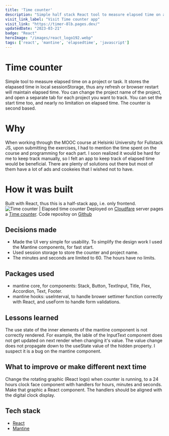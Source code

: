 ```yaml
---
title: 'Time counter'
description: "Simple half stack React tool to measure elapsed time on a project."
visit_link_label: "Visit Time counter app"
visit_link: "https://timer-8lb.pages.dev/"
updatedDate: "2023-03-21"
badge: "React"
heroImage: "/images/react_logo192.webp"
tags: ['react', 'mantine', 'elapsedtime', 'javascript']
---
```


# Time counter
Simple tool to measure elapsed time on a project or task. It stores the elapased time in local sessionStorage, thus any refresh or browser restart will maintain elapsed time. You can change the project name of the project, and open a separate tab for each project you want to track. You can set the start time too, and  nearly no limitation on elapsed time. The counter is second based.

# Why
When working through the MOOC course at Helsinki University for Fullstack JS, upon submitting the exercises, I had to mention the time spent on the course and programming for each part. I soon realized it would be hard for me to keep track manually, so I felt an app to keep track of elapsed time would be beneficial. There are plenty of solutions out there but most of them have a lot of ads and cookeies that I wished not to have. 

# How it was built
Built with React, thus this is a half-stack app, i.e. only frontend. 
![Time counter | Elapsed time counter](/images/timer_screenshot_366_652.webp)
Deployed on [Cloudfare](https://dash.cloudflare.com/) server pages a [Time counter](https://timer-8lb.pages.dev/).
Code repositoy on [Github](https://github.com/thesob/timer)

## Decisions made
- Made the UI very simple for usability. To simplify the design work I used the Mantine components, for fast start.
- Used session storage to store the counter and project name.
- The minutes and seconds are limited to 60. The hours have no limits.

## Packages used
- mantine core, for components: Stack, Button, TextInput, Title, Flex, Accordion, Text, Footer.
- mantine hooks: useInterval, to handle brower settimer function correctly with React, and useForm to handle form validations.

## Lessons learned
The use state of the inner elements of the mantine component is not correctly rendered. For example, the lable of the InputText component does not get updated on next render when changing it's value. The value change does not propagate down to the useState value of the hidden property. I suspect it is a bug on the mantine component.

## What to improve or make different next time
Change the rotating graphic (React logo) when counter is running, to a 24 hours clock face component with handlers for hours, minutes and seconds. Make that graphic a React component. The handlers should be aligned with the digital clock display.

## Tech stack
- [React](https://react.com)
- [Mantine](https://mantine.dev)